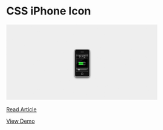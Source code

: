 # CSS iPhone Icon

![CSS iPhone Icon Screenshot](https://github.com/jackbrewer/demos/raw/gh-pages/css-iphone-icon/screenshot.png)

[Read Article](http://jackbrewer.co.uk/css-iphone-icon)

[View Demo](http://demos.jackbrewer.co.uk/css-iphone-icon)